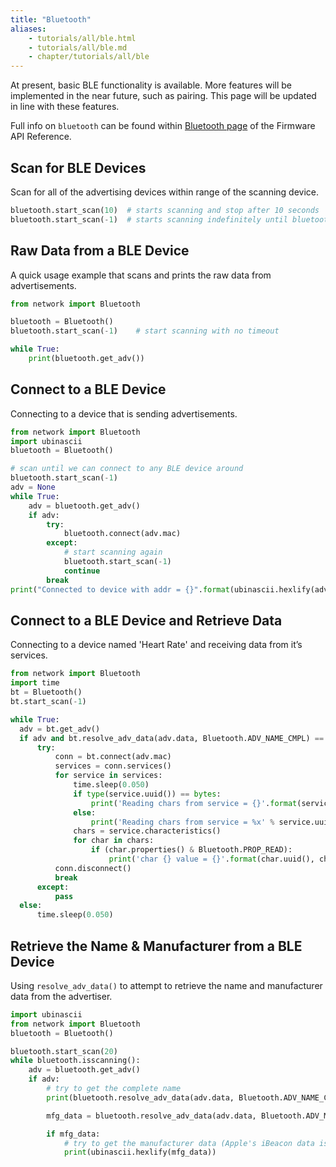 ```yaml
---
title: "Bluetooth"
aliases:
    - tutorials/all/ble.html
    - tutorials/all/ble.md
    - chapter/tutorials/all/ble
---
```


At present, basic BLE functionality is available. More features will be implemented in the near future, such as pairing. This page will be updated in line with these features.

Full info on `bluetooth` can be found within [Bluetooth page]() of the Firmware API Reference.

## Scan for BLE Devices

Scan for all of the advertising devices within range of the scanning device.

```python
bluetooth.start_scan(10)  # starts scanning and stop after 10 seconds
bluetooth.start_scan(-1)  # starts scanning indefinitely until bluetooth.stop_scan() is called
```

## Raw Data from a BLE Device

A quick usage example that scans and prints the raw data from advertisements.

```python
from network import Bluetooth

bluetooth = Bluetooth()
bluetooth.start_scan(-1)    # start scanning with no timeout

while True:
    print(bluetooth.get_adv())
```

## Connect to a BLE Device

Connecting to a device that is sending advertisements.

```python
from network import Bluetooth
import ubinascii
bluetooth = Bluetooth()

# scan until we can connect to any BLE device around
bluetooth.start_scan(-1)
adv = None
while True:
    adv = bluetooth.get_adv()
    if adv:
        try:
            bluetooth.connect(adv.mac)
        except:
            # start scanning again
            bluetooth.start_scan(-1)
            continue
        break
print("Connected to device with addr = {}".format(ubinascii.hexlify(adv.mac)))
```

## Connect to a BLE Device and Retrieve Data

Connecting to a device named 'Heart Rate' and receiving data from it’s services.

```python
from network import Bluetooth
import time
bt = Bluetooth()
bt.start_scan(-1)

while True:
  adv = bt.get_adv()
  if adv and bt.resolve_adv_data(adv.data, Bluetooth.ADV_NAME_CMPL) == 'Heart Rate':
      try:
          conn = bt.connect(adv.mac)
          services = conn.services()
          for service in services:
              time.sleep(0.050)
              if type(service.uuid()) == bytes:
                  print('Reading chars from service = {}'.format(service.uuid()))
              else:
                  print('Reading chars from service = %x' % service.uuid())
              chars = service.characteristics()
              for char in chars:
                  if (char.properties() & Bluetooth.PROP_READ):
                      print('char {} value = {}'.format(char.uuid(), char.read()))
          conn.disconnect()
          break
      except:
          pass
  else:
      time.sleep(0.050)
```

## Retrieve the Name & Manufacturer from a BLE Device

Using `resolve_adv_data()` to attempt to retrieve the name and manufacturer data from the advertiser.

```python
import ubinascii
from network import Bluetooth
bluetooth = Bluetooth()

bluetooth.start_scan(20)
while bluetooth.isscanning():
    adv = bluetooth.get_adv()
    if adv:
        # try to get the complete name
        print(bluetooth.resolve_adv_data(adv.data, Bluetooth.ADV_NAME_CMPL))

        mfg_data = bluetooth.resolve_adv_data(adv.data, Bluetooth.ADV_MANUFACTURER_DATA)

        if mfg_data:
            # try to get the manufacturer data (Apple's iBeacon data is sent here)
            print(ubinascii.hexlify(mfg_data))
```

